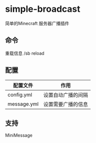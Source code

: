 # simple-broadcast
简单的Minecraft 服务器广播插件

## 命令

重载信息 /sb reload

## 配置

|配置文件|作用|
|--|--|
|config.yml|设置自动广播的间隔|
|message.yml|设置需要广播的信息|

## 支持

MiniMessage
